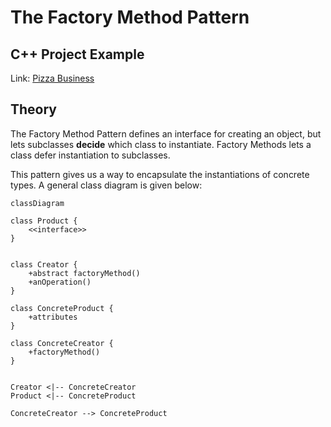 # The Factory Method Pattern

## C++ Project Example
Link: [Pizza Business](../Code/FactoryPattern/)

## Theory

The Factory Method Pattern defines an interface for creating an object, but lets subclasses **decide** which class to instantiate. Factory Methods lets a class defer instantiation to subclasses.

This pattern gives us a way to encapsulate the instantiations of concrete types. A general class diagram is given below:

```mermaid
classDiagram

class Product {
    <<interface>>
}


class Creator {
    +abstract factoryMethod()
    +anOperation()
}

class ConcreteProduct {
    +attributes
}

class ConcreteCreator {
    +factoryMethod()
}


Creator <|-- ConcreteCreator
Product <|-- ConcreteProduct

ConcreteCreator --> ConcreteProduct




```